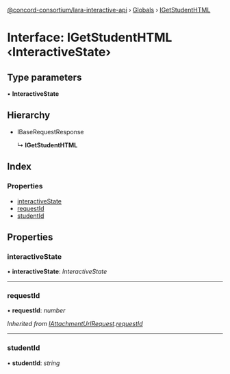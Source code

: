 [@concord-consortium/lara-interactive-api](../README.md) › [Globals](../globals.md) › [IGetStudentHTML](igetstudenthtml.md)

# Interface: IGetStudentHTML ‹**InteractiveState**›

## Type parameters

▪ **InteractiveState**

## Hierarchy

* IBaseRequestResponse

  ↳ **IGetStudentHTML**

## Index

### Properties

* [interactiveState](igetstudenthtml.md#interactivestate)
* [requestId](igetstudenthtml.md#requestid)
* [studentId](igetstudenthtml.md#studentid)

## Properties

###  interactiveState

• **interactiveState**: *InteractiveState*

___

###  requestId

• **requestId**: *number*

*Inherited from [IAttachmentUrlRequest](iattachmenturlrequest.md).[requestId](iattachmenturlrequest.md#requestid)*

___

###  studentId

• **studentId**: *string*
